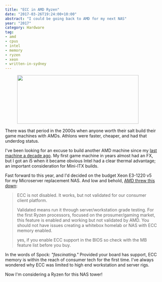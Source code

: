 ```yaml
---
title: "ECC in AMD Ryzen"
date: "2017-03-26T19:24:00+10:00"
abstract: "I could be going back to AMD for my next NAS"
year: "2017"
category: Hardware
tag:
- amd
- cpus
- intel
- memory
- ryzen
- xeon
- written-in-sydney
---
```

<figure><img src="https://rubenerd.com/files/2017/ryzen@1x.jpg" alt="" style="width:400px; height:160px" srcset="https://rubenerd.com/files/2017/ryzen@1x.jpg 1x, https://rubenerd.com/files/2017/ryzen@2x.jpg 2x" /></figure>

There was that period in the 2000s when anyone worth their salt build their game machines with AMDs. Athlons were faster, cheaper, and had that underdog status.

I've been looking for an excuse to build another AMD machine since my [last machine a decade ago]. My first game machine in years almost had an FX, but I got an i5 when it became obvious Intel had a clear thermal advantage; an important consideration for Mini-ITX builds.

Fast forward to this year, and I'd decided on the budget Xeon E3-1220 v5 for my Microserver replacement NAS. And low and behold, [AMD threw this down]:

> ECC is not disabled. It works, but not validated for our consumer client platform.
>  
> Validated means run it through server/workstation grade testing. For the first Ryzen processors, focused on the prosumer/gaming market, this feature is enabled and working but not validated by AMD. You should not have issues creating a whitebox homelab or NAS with ECC memory enabled.
> 
> yes, if you enable ECC support in the BIOS so check with the MB feature list before you buy.

In the words of Spock: *"fascinating."* Provided your board has support, ECC memory is within the reach of consumer tech for the first time. I've always wondered why ECC was limited to high end workstation and server rigs.

Now I'm considering a Ryzen for this NAS tower!

[last machine a decade ago]: https://rubenerd.com/sim-lim-square-and-the-athlon-x2/
[AMD threw this down]: https://www.overclock3d.net/news/cpu_mainboard/amd_confirms_that_ryzen_supports_ecc_memory/1

